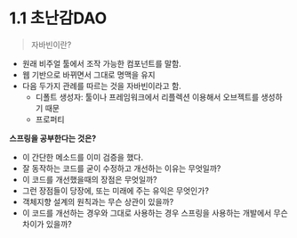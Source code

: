 # 1.1 초난감DAO

> 자바빈이란?

- 원래 비주얼 툴에서 조작 가능한 컴포넌트를 말함.
- 웹 기반으로 바뀌면서 그대로 명맥을 유지
- 다음 두가지 관례를 따르는 것을 자바빈이라고 함.
  - 디폴트 생성자: 툴이나 프레임워크에서 리플렉션 이용해서 오브젝트를 생성하기 때문
  - 프로퍼티

**스프링을 공부한다는 것은?**

- 이 간단한 메소드를 이미 검증을 했다.
- 잘 동작하는 코드를 굳이 수정하고 개선하는 이유는 무엇일까?
- 이 코드를 개선했을때의 장점은 무엇일까?
- 그런 장점들이 당장에, 또는 미래에 주는 유익은 무엇인가?
- 객체지향 설계의 원칙과는 무슨 상관이 있을까?
- 이 코드를 개선하는 경우와 그대로 사용하는 경우 스프링을 사용하는 개발에서 무슨 차이가 있을까?


